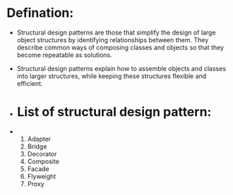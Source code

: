 # Defination:
- Structural design patterns are those that simplify the design of large object structures by identifying relationships between them. They describe common ways of composing classes and objects so that they become repeatable as solutions.
- Structural design patterns explain how to assemble objects and classes into larger structures, while keeping these structures flexible and efficient.

- # List of structural design pattern:
- 1. Adapter
  2. Bridge
  3. Decorator
  4. Composite
  5. Facade
  6. Flyweight
  7. Proxy
